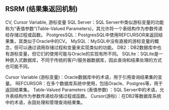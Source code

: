 ## RSRM (结果集返回机制)
CV, Cursor Variable, 游标变量
SQL Server：SQL Server中类似游标变量的功能称为“表值参数”(Table-Valued Parameters)，其允许将一个表结构作为参数传递给存储过程或函数。
PostgresSQL：PostgresSQL中使用REFCURSOR来返回结果集，其类似于Oracle中的CV。
MySQL：MySQL中没有直接的游标变量的概念，但可以通过调用存储过程和变量来实现类似的功能。
DB2：DB2数据库中也有游标变量，但它们的使用可能与Oracle的实现有所不同。
SQLite：SQLite是一种嵌入式数据库，不同于传统的客户/服务器数据库，因此查询和结果处理的方式也可能不同。

Cursor Variable (游标变量)：Oracle数据库中的术语，用于引用查询结果集的变量。
REFCURSOR：在多个数据库系统中使用，包括Oracle、Postgres等，用于返回结果集。
Table-Valued Parameters (表值参数) ：SQL Server中的术语，允许表结构作为参数传递给存储过程或函数。
Cursor(游标)：在DB2等数据库系统中的术语，永固处理和管理查询结果集。
